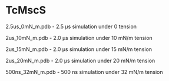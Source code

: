 # TcMscS

2.5us_0mN_m.pdb  - 2.5 μs simulation under 0 tension

2us_10mN_m.pdb   - 2.0 μs simulation under 10 mN/m tension

2us_15mN_m.pdb   - 2.0 μs simulation under 15 mN/m tension

2us_20mN_m.pdb   - 2.0 μs simulation under 20 mN/m tension

500ns_32mN_m.pdb - 500 ns simulation under 32 mN/m tension
